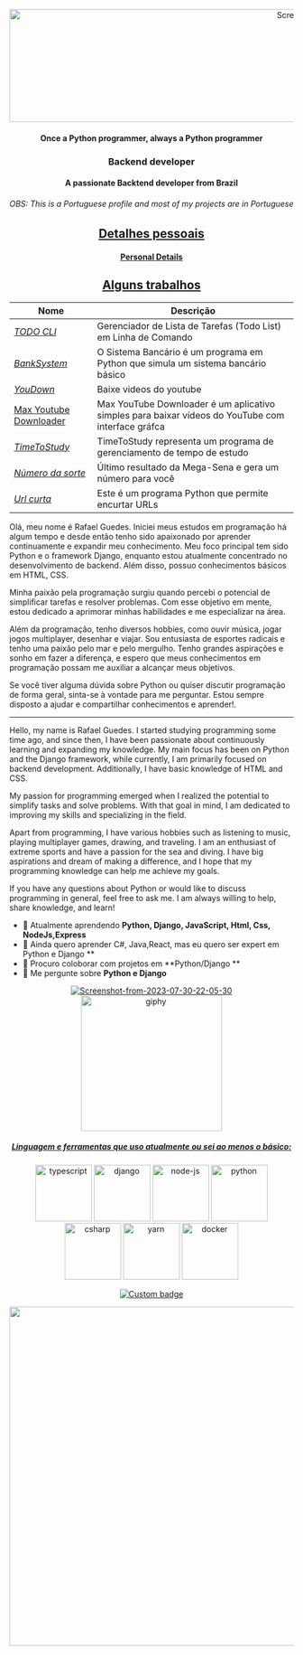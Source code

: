 
<p align="center">
   <a href="https://ibb.co/pQyLJ0c"><img width=1200 height=200 src="https://i.ibb.co/3vzCBr2/Screenshot-from-2023-07-30-23-47-10.png" alt="Screenshot-from-2023-07-30-23-47-10" border="0"></a>
</p>

<h4 align="center">Once a Python programmer, always a Python programmer</h4>

<h3 align="center">Backend developer</h3>

<h4 align="center">A passionate Backtend developer from Brazil</h4>
<h6 align="center">OBS: This is a Portuguese profile and most of my projects are in Portuguese </h6>
<h2 align="center"><u>Detalhes pessoais</u></h2>
<h4 align="center"><u>Personal Details</u></h4>

<p align="center">

<h2 align="center"><u>Alguns trabalhos</u></h2>

| Nome                  | Descrição                                            |
| ----------------------|------------------------------------------------------- |
| _[TODO CLI](https://github.com/guedes2142/TODO-List-CLI-Python/tree/main)_    |Gerenciador de Lista de Tarefas (Todo List) em Linha de Comando|
| _[BankSystem](https://github.com/guedes2142/BankSystem)_                     | O Sistema Bancário é um programa em Python que simula um sistema bancário básico|
| _[YouDown](https://github.com/guedes2142/YouDown)_                             | Baixe videos do youtube                                                 |
| [Max Youtube Downloader](https://github.com/guedes2142/Max-YouTube-Downloader)|Max YouTube Downloader é um aplicativo simples para baixar vídeos do YouTube com interface gráfca| 
| _[TimeToStudy](https://github.com/guedes2142/TimeToStudy)_                     | TimeToStudy representa um programa de gerenciamento de tempo de estudo  |
| _[Número da sorte](https://github.com/guedes2142/numero-da-sorte)_             | Último resultado da Mega-Sena e gera um número para você                |
| _[Url curta](https://github.com/guedes2142/url-curta-CLI)_                     | Este é um programa Python que permite encurtar URLs                     |


</a> Olá, meu nome é Rafael Guedes. Iniciei meus estudos em programação há algum tempo e desde então tenho sido apaixonado por aprender continuamente e expandir meu conhecimento. Meu foco principal tem sido Python e o framework Django, enquanto estou atualmente concentrado no desenvolvimento de backend. Além disso, possuo conhecimentos básicos em HTML, CSS.

Minha paixão pela programação surgiu quando percebi o potencial de simplificar tarefas e resolver problemas. Com esse objetivo em mente, estou dedicado a aprimorar minhas habilidades e me especializar na área.

Além da programação, tenho diversos hobbies, como ouvir música, jogar jogos multiplayer, desenhar e viajar. Sou entusiasta de esportes radicais e tenho uma paixão pelo mar e pelo mergulho. Tenho grandes aspirações e sonho em fazer a diferença, e espero que meus conhecimentos em programação possam me auxiliar a alcançar meus objetivos.

Se você tiver alguma dúvida sobre Python ou quiser discutir programação de forma geral, sinta-se à vontade para me perguntar. Estou sempre disposto a ajudar e compartilhar conhecimentos e aprender!.
_________________________________________________________________________________________________________________________________
Hello, my name is Rafael Guedes. I started studying programming some time ago, and since then, I have been passionate about continuously learning and expanding my knowledge. My main focus has been on Python and the Django framework, while currently, I am primarily focused on backend development. Additionally, I have basic knowledge of HTML and CSS.

My passion for programming emerged when I realized the potential to simplify tasks and solve problems. With that goal in mind, I am dedicated to improving my skills and specializing in the field.

Apart from programming, I have various hobbies such as listening to music, playing multiplayer games, drawing, and traveling. I am an enthusiast of extreme sports and have a passion for the sea and diving. I have big aspirations and dream of making a difference, and I hope that my programming knowledge can help me achieve my goals.

If you have any questions about Python or would like to discuss programming in general, feel free to ask me. I am always willing to help, share knowledge, and learn!
   
</p>



- 🌱 Atualmente aprendendo **Python, Django, JavaScript, Html, Css, NodeJs,Express**
- 🌱 Ainda quero aprender C#, Java,React, mas eu quero ser expert em Python e Django **
- 👯 Procuro coloborar com projetos em  **Python/Django **
- 💬 Me pergunte sobre **Python e Django**

<p align="center">
  <a href="https://imgbb.com/"><img src="https://i.ibb.co/HGHgzLq/Screenshot-from-2023-07-30-22-05-30.png" alt="Screenshot-from-2023-07-30-22-05-30" border="0"><a href="https://imgbb.com/">
    <img width="250" height="240" src="https://i.ibb.co/Zfjw9RL/giphy.webp" alt="giphy" border="0">
</p>


<h5 align="center">Linguagem e ferramentas que uso atualmente ou sei ao menos o básico:</h5>

<div align="center">
  <a href="https://imgbb.com/"><img width="100" height="100" src="https://i.ibb.co/3N1zLBM/typescript.png" alt="typescript" border="0"></a> 
  <a href="https://imgbb.com/"><img width="100" height="100" src="https://i.ibb.co/5LZ279F/django.png" alt="django" border="0"></a> 
  <a href="https://imgbb.com/"><img width="100" height="100" src="https://i.ibb.co/nj6wDbg/node-js.png" alt="node-js" border="0"></a> 
  <a href="https://imgbb.com/"><img width="100" height="100" src="https://i.ibb.co/48cxmPk/python.png" alt="python" border="0"></a> 
  <a href="https://imgbb.com/"><img width="100" height="100" src="https://i.ibb.co/vQBDL4K/csharp.png" alt="csharp" border="0"></a>
  <a href="https://imgbb.com/"><img width="100" height="100" src="https://i.ibb.co/pQ0DP22/yarn.png" alt="yarn" border="0"></a> 
  <a href="https://imgbb.com/"><img width="100" height="100" src="https://i.ibb.co/yhq1CRY/docker.png" alt="docker" border="0"></a>
</div>
<p align="center">
  <a href="https://codetime.dev">
    <img alt="Custom badge" src="https://img.shields.io/endpoint?style=flat-square&url=https%3A%2F%2Fapi.codetime.dev%2Fshield%3Fid%3D17711%26project%3D%26in%3D0">
  </a>
</p>
<p align="center">
  <img width=600 heigth=300 src="https://files.realpython.com/media/Deploy-a-Django-App-With-Nginx--Gunicorn--HTTPS_Watermarked.c5bb50229430.jpg">
</p>





